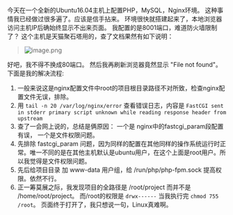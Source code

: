今天在一个全新的Ubuntu16.04主机上配置PHP，MySQL，Nginx环境。
这种事情我已经做过很多遍了。应该是信手拈来。
环境很快就搭建起来了，本地浏览器访问主机IP后确始终显示不出来页面。
我配置的是8001端口，难道防火墙限制了？
这个主机是天猫聚石塔用的，查了文档果然有如下说明：
> ![image.png](https://upload-images.jianshu.io/upload_images/71414-c4da1d731796a102.png?imageMogr2/auto-orient/strip%7CimageView2/2/w/1240)

好吧，我不得不换成80端口。
然后我再刷新浏览器竟然显示 "File not found"。
下面是我的解决流程:
1. 一般来说这是nginx配置文件中root的项目根目录路径不对所致，检查nginx配置文件无误，排除。
2. 用 `tail -n 20 /var/log/nginx/error`  查看错误日志，内容是 `FastCGI sent in stderr primary script unknown while reading response header from upstream`
3. 查了一会网上说的，总结是俩原因： 一个是  nginx中的fastcgi_param段配置有误， 一个是文件权限问题。
4. 先排除 fastcgi_param 问题，因为同样的配置在其他同样的操作系统运行时正常。唯一不同的是在其他主机默认是ubuntu用户，在这个上面是root用户。所以我觉得是文件权限问题。
5. 先后给项目目录 加 www-data 用户组，给 /run/php/php-fpm.sock 提高权限。依然不行。
6. 正一筹莫展之际，我发现项目的全路径是 /root/project 而并不是 /home/root/project。 而/root的权限是  `drwx------`
当我执行完 `chmod 755 /root`。 页面终于打开了，我只想说一句，Linux真难啊。
